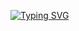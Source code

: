 [![Typing SVG](https://readme-typing-svg.herokuapp.com?font=Fira+Code&pause=1000&color=F71550&multiline=true&random=false&width=620&lines=Work+hard%2C+enjoy+today+and+meet+a+better+tomorrow)](https://git.io/typing-svg)
